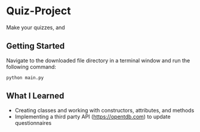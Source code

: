 # Quiz-Project
Make your quizzes, and 


## Getting Started
Navigate to the downloaded file directory in a terminal window and run the following command:

`python main.py`

## What I Learned
* Creating classes and working with constructors, attributes, and methods
* Implementing a third party API (https://opentdb.com) to update questionnaires

